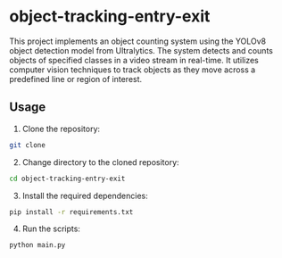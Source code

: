 # object-tracking-entry-exit
This project implements an object counting system using the YOLOv8 object detection model from Ultralytics. The system detects and counts objects of specified classes in a video stream in real-time. It utilizes computer vision techniques to track objects as they move across a predefined line or region of interest.

## Usage

1. Clone the repository:
```bash
git clone 
```
2. Change directory to the cloned repository:
```bash
cd object-tracking-entry-exit
```
3. Install the required dependencies:
```bash
pip install -r requirements.txt
```
4. Run the scripts:
```bash
python main.py
```
